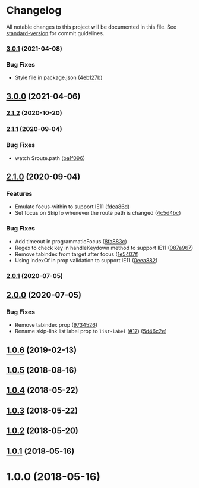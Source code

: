 # Changelog

All notable changes to this project will be documented in this file. See [standard-version](https://github.com/conventional-changelog/standard-version) for commit guidelines.

### [3.0.1](https://github.com/vue-a11y/vue-skip-to/compare/v3.0.0...v3.0.1) (2021-04-08)


### Bug Fixes

* Style file in package.json ([4eb127b](https://github.com/vue-a11y/vue-skip-to/commit/4eb127b01983e78cc0bb190ce9a35da22201fa08))

## [3.0.0](https://github.com/vue-a11y/vue-skip-to/compare/v2.1.2...v3.0.0) (2021-04-06)

### [2.1.2](https://github.com/vue-a11y/vue-skip-to/compare/v2.1.1...v2.1.2) (2020-10-20)

### [2.1.1](https://github.com/vue-a11y/vue-skip-to/compare/v2.1.0...v2.1.1) (2020-09-04)


### Bug Fixes

* watch $route.path ([ba1f096](https://github.com/vue-a11y/vue-skip-to/commit/ba1f0961c62c7e00ac1e0834d03cc43a4cdd20f1))

## [2.1.0](https://github.com/vue-a11y/vue-skip-to/compare/v2.0.1...v2.1.0) (2020-09-04)


### Features

* Emulate focus-within to support IE11 ([fdea86d](https://github.com/vue-a11y/vue-skip-to/commit/fdea86d750306d4d3f5310f350ef912935d39f96))
* Set focus on SkipTo whenever the route path is changed ([4c5d4bc](https://github.com/vue-a11y/vue-skip-to/commit/4c5d4bcf9cb7db4b8036730bbb5b925e08dc4118))


### Bug Fixes

* Add timeout in programmaticFocus ([8fa883c](https://github.com/vue-a11y/vue-skip-to/commit/8fa883cb0b2f4a53af079a63535b5f460cf0ba20))
* Regex to check key in handleKeydown method to support IE11 ([087a967](https://github.com/vue-a11y/vue-skip-to/commit/087a9674c487bbb7e771c6a30a49ddf17c7303ad))
* Remove tabindex from target after focus ([1e5407f](https://github.com/vue-a11y/vue-skip-to/commit/1e5407f498aefd037a84368d48721fc04c434fa7))
* Using indexOf in prop validation to support IE11 ([0eea882](https://github.com/vue-a11y/vue-skip-to/commit/0eea88286bb28d18c22c022319bbfc713d616fae))

### [2.0.1](https://github.com/vue-a11y/vue-skip-to/compare/v2.0.0...v2.0.1) (2020-07-05)

## [2.0.0](https://github.com/vue-a11y/vue-skip-to/compare/v1.0.6...v2.0.0) (2020-07-05)


### Bug Fixes

* Remove tabindex prop ([9734526](https://github.com/vue-a11y/vue-skip-to/commit/97345266210501ae8c5345e06eb4b81f01feacb8))
* Rename skip-link list label prop to `list-label` ([#17](https://github.com/vue-a11y/vue-skip-to/issues/17)) ([5d46c2e](https://github.com/vue-a11y/vue-skip-to/commit/5d46c2e1afa8f06724105bb902f331c898070d52))

<a name="1.0.6"></a>
## [1.0.6](https://github.com/vue-a11y/vue-skip-to/compare/v1.0.4...v1.0.6) (2019-02-13)



<a name="1.0.5"></a>
## [1.0.5](https://github.com/vue-a11y/vue-skip-to/compare/v1.0.4...v1.0.5) (2018-08-16)



<a name="1.0.4"></a>
## [1.0.4](https://github.com/vue-a11y/vue-skip-to/compare/v1.0.3...v1.0.4) (2018-05-22)



<a name="1.0.3"></a>
## [1.0.3](https://github.com/vue-a11y/vue-skip-to/compare/v1.0.2...v1.0.3) (2018-05-22)



<a name="1.0.2"></a>
## [1.0.2](https://github.com/vue-a11y/vue-skip-to/compare/v1.0.1...v1.0.2) (2018-05-20)



<a name="1.0.1"></a>
## [1.0.1](https://github.com/vue-a11y/vue-skip-to/compare/v1.0.0...v1.0.1) (2018-05-16)



<a name="1.0.0"></a>
# 1.0.0 (2018-05-16)
